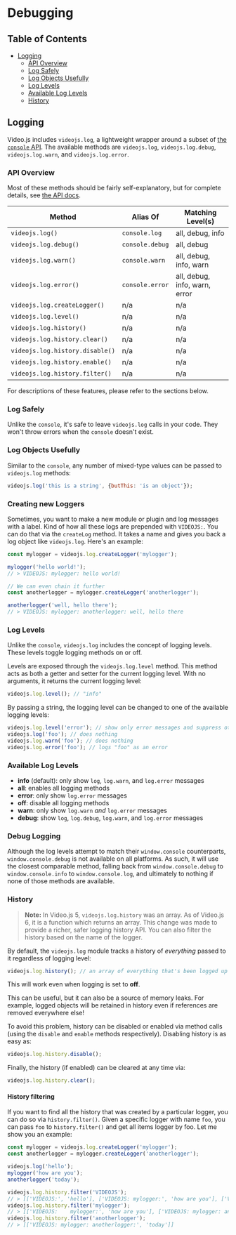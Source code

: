 # Debugging

## Table of Contents

* [Logging](#logging)
  * [API Overview](#api-overview)
  * [Log Safely](#log-safely)
  * [Log Objects Usefully](#log-objects-usefully)
  * [Log Levels](#log-levels)
  * [Available Log Levels](#available-log-levels)
  * [History](#history)

## Logging

Video.js includes `videojs.log`, a lightweight wrapper around a subset of [the `console` API][console]. The available methods are `videojs.log`, `videojs.log.debug`, `videojs.log.warn`, and `videojs.log.error`.

### API Overview

Most of these methods should be fairly self-explanatory, but for complete details, see [the API docs][api].

| Method                          | Alias Of         | Matching Level(s)              |
| ------------------------------- | ---------------- | ------------------------------ |
| `videojs.log()`                 | `console.log`    | all, debug, info               |
| `videojs.log.debug()`           | `console.debug`  | all, debug                     |
| `videojs.log.warn()`            | `console.warn`   | all, debug, info, warn         |
| `videojs.log.error()`           | `console.error`  | all, debug, info, warn, error  |
| `videojs.log.createLogger()`    | n/a              | n/a                            |
| `videojs.log.level()`           | n/a              | n/a                            |
| `videojs.log.history()`         | n/a              | n/a                            |
| `videojs.log.history.clear()`   | n/a              | n/a                            |
| `videojs.log.history.disable()` | n/a              | n/a                            |
| `videojs.log.history.enable()`  | n/a              | n/a                            |
| `videojs.log.history.filter()`  | n/a              | n/a                            |

For descriptions of these features, please refer to the sections below.

### Log Safely

Unlike the `console`, it's safe to leave `videojs.log` calls in your code. They won't throw errors when the `console` doesn't exist.

### Log Objects Usefully

Similar to the `console`, any number of mixed-type values can be passed to `videojs.log` methods:

```js
videojs.log('this is a string', {butThis: 'is an object'});
```

### Creating new Loggers

Sometimes, you want to make a new module or plugin and log messages with a label. Kind of how all these logs are prepended with `VIDEOJS:`. You can do that via the `createLog` method. It takes a name and gives you back a log object like `videojs.log`. Here's an example:
```js
const mylogger = videojs.log.createLogger('mylogger');

mylogger('hello world!');
// > VIDEOJS: mylogger: hello world!

// We can even chain it further
const anotherlogger = mylogger.createLogger('anotherlogger');

anotherlogger('well, hello there');
// > VIDEOJS: mylogger: anotherlogger: well, hello there
```

### Log Levels

Unlike the `console`, `videojs.log` includes the concept of logging levels. These levels toggle logging methods on or off.

Levels are exposed through the `videojs.log.level` method. This method acts as both a getter and setter for the current logging level. With no arguments, it returns the current logging level:

```js
videojs.log.level(); // "info"
```

By passing a string, the logging level can be changed to one of the available logging levels:

```js
videojs.log.level('error'); // show only error messages and suppress others
videojs.log('foo'); // does nothing
videojs.log.warn('foo'); // does nothing
videojs.log.error('foo'); // logs "foo" as an error
```

### Available Log Levels

* **info** (default): only show `log`, `log.warn`, and `log.error` messages
* **all**: enables all logging methods
* **error**: only show `log.error` messages
* **off**: disable all logging methods
* **warn**: only show `log.warn` _and_ `log.error` messages
* **debug**: show `log`, `log.debug`, `log.warn`, and `log.error` messages

### Debug Logging

Although the log levels attempt to match their `window.console` counterparts, `window.console.debug` is not available on all platforms. As such, it will use the closest comparable method, falling back from `window.console.debug` to `window.console.info` to `window.console.log`, and ultimately to nothing if none of those methods are available.

### History

> **Note:** In Video.js 5, `videojs.log.history` was an array. As of Video.js 6, it is a function which returns an array. This change was made to provide a richer, safer logging history API. You can also filter the history based on the name of the logger.

By default, the `videojs.log` module tracks a history of _everything_ passed to it regardless of logging level:

```js
videojs.log.history(); // an array of everything that's been logged up to now
```

This will work even when logging is set to **off**.

This can be useful, but it can also be a source of memory leaks. For example, logged objects will be retained in history even if references are removed everywhere else!

To avoid this problem, history can be disabled or enabled via method calls (using the `disable` and `enable` methods respectively). Disabling history is as easy as:

```js
videojs.log.history.disable();
```

Finally, the history (if enabled) can be cleared at any time via:

```js
videojs.log.history.clear();
```

#### History filtering

If you want to find all the history that was created by a particular logger, you can do so via `history.filter()`.
Given a specific logger with name `foo`, you can pass `foo` to `history.filter()` and get all items logger by foo.
Let me show you an example:
```js
const mylogger = videojs.log.createLogger('mylogger');
const anotherlogger = mylogger.createLogger('anotherlogger');

videojs.log('hello');
mylogger('how are you');
anotherlogger('today');

videojs.log.history.filter('VIDEOJS');
// > [['VIDEOJS:', 'hello'], ['VIDEOJS: mylogger:', 'how are you'], ['VIDEOJS: mylogger: anotherlogger:', 'today']]
videojs.log.history.filter('mylogger');
// > [['VIDEOJS:    mylogger:', 'how are you'], ['VIDEOJS: mylogger: anotherlogger:', 'today']]
videojs.log.history.filter('anotherlogger');
// > [['VIDEOJS: mylogger: anotherlogger:', 'today']]
```

[api]: https://docs.videojs.com/

[console]: https://developer.mozilla.org/en-US/docs/Web/API/Console
